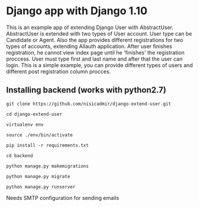 # Django app with Django 1.10

This is an example app of extending Django User with AbstractUser. AbstractUser is extended with two types of User account. User type can be Candidate or Agent. Also the app provides different registrations for two types of accounts, extending Allauth application. After user finishes registration, he cannot view index page until he 'finishes' the registration proccess. User must type first and last name and after that the user can login. This is a simple example, you can provide different types of users and different post registration column procces.

## Installing backend (works with python2.7)
```
git clone https://github.com/nisicadmir/django-extend-user.git
```
```
cd django-extend-user
```
```
virtualenv env
```
```
source ./env/bin/activate
```
```
pip install -r requirements.txt
```
```
cd backend
```
```
python manage.py makemigrations
```
```
python manage.py migrate
```
```
python manage.py runserver
```
Needs SMTP configuration for sending emails
